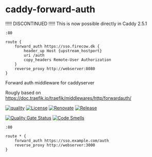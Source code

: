 # caddy-forward-auth

!!!!! DISCONTINUED !!!!!
This is now possible directly in Caddy 2.5.1
```
:80

route {
    forward_auth https://sso.firecow.dk {
	    header_up Host {upstream_hostport}
	    uri /auth
	    copy_headers Remote-User Authorization
    }    
    reverse_proxy http://webserver:8080
}
```


Forward auth middleware for caddyserver

Rougly based on https://doc.traefik.io/traefik/middlewares/http/forwardauth/

[![quality](https://img.shields.io/github/workflow/status/firecow/caddy-forward-auth/build)](https://github.com/firecow/caddy-forward-auth/actions)
[![License](https://img.shields.io/github/license/firecow/gitlab-ci-local)](https://github.com/firecow/caddy-forward-auth)
[![Renovate](https://img.shields.io/badge/renovate-enabled-brightgreen.svg)](https://renovatebot.com)
[![Release](https://img.shields.io/github/v/release/firecow/caddy-forward-auth?sort=semver)](https://github.com/firecow/caddy-forward-auth)

[![Quality Gate Status](https://sonarcloud.io/api/project_badges/measure?project=firecow_caddy-forward-auth&metric=alert_status)](https://sonarcloud.io/dashboard?id=firecow_caddy-forward-auth)
[![Code Smells](https://sonarcloud.io/api/project_badges/measure?project=firecow_caddy-forward-auth&metric=code_smells)](https://sonarcloud.io/dashboard?id=firecow_caddy-forward-auth)

```caddyfile
:80

route * {
    forward_auth https://sso.example.com/auth
    reverse_proxy http://webserver:3000
}
```
